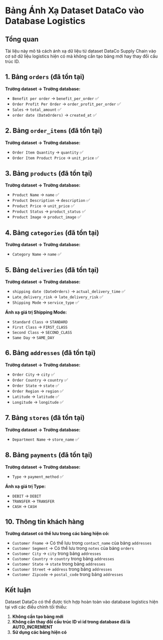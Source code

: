 # Bảng Ánh Xạ Dataset DataCo vào Database Logistics

## Tổng quan
Tài liệu này mô tả cách ánh xạ dữ liệu từ dataset DataCo Supply Chain vào cơ sở dữ liệu logistics hiện có mà không cần tạo bảng mới hay thay đổi cấu trúc ID.

## 1. Bảng `orders` (đã tồn tại)

**Trường dataset → Trường database:**
- `Benefit per order` → `benefit_per_order` ✅
- `Order Profit Per Order` → `order_profit_per_order` ✅ 
- `Sales` → `total_amount` ✅
- `order date (DateOrders)` → `created_at` ✅

## 2. Bảng `order_items` (đã tồn tại)

**Trường dataset → Trường database:**
- `Order Item Quantity` → `quantity` ✅
- `Order Item Product Price` → `unit_price` ✅


## 3. Bảng `products` (đã tồn tại)

**Trường dataset → Trường database:**
- `Product Name` → `name` ✅
- `Product Description` → `description` ✅
- `Product Price` → `unit_price` ✅
- `Product Status` → `product_status` ✅
- `Product Image` → `product_image` ✅

## 4. Bảng `categories` (đã tồn tại)

**Trường dataset → Trường database:**
- `Category Name` → `name` ✅

## 5. Bảng `deliveries` (đã tồn tại)

**Trường dataset → Trường database:**

- `shipping date (DateOrders)` → `actual_delivery_time` ✅
- `Late_delivery_risk` → `late_delivery_risk` ✅
- `Shipping Mode` → `service_type` ✅

**Ánh xạ giá trị Shipping Mode:**
- `Standard Class` → `STANDARD`
- `First Class` → `FIRST_CLASS`
- `Second Class` → `SECOND_CLASS`
- `Same Day` → `SAME_DAY`

## 6. Bảng `addresses` (đã tồn tại)

**Trường dataset → Trường database:**
- `Order City` → `city` ✅
- `Order Country` → `country` ✅
- `Order State` → `state` ✅
- `Order Region` → `region` ✅
- `Latitude` → `latitude` ✅
- `Longitude` → `longitude` ✅

## 7. Bảng `stores` (đã tồn tại)

**Trường dataset → Trường database:**
- `Department Name` → `store_name` ✅

## 8. Bảng `payments` (đã tồn tại)

**Trường dataset → Trường database:**
- `Type` → `payment_method` ✅

**Ánh xạ giá trị Type:**
- `DEBIT` → `DEBIT`
- `TRANSFER` → `TRANSFER`
- `CASH` → `CASH`

## 10. Thông tin khách hàng

**Trường dataset có thể lưu trong các bảng hiện có:**
- `Customer Fname` → Có thể lưu trong `contact_name` của bảng `addresses`
- `Customer Segment` → Có thể lưu trong `notes` của bảng `orders`
- `Customer City` → `city` trong bảng `addresses`
- `Customer Country` → `country` trong bảng `addresses`
- `Customer State` → `state` trong bảng `addresses`
- `Customer Street` → `address` trong bảng `addresses`
- `Customer Zipcode` → `postal_code` trong bảng `addresses`

## Kết luận

Dataset DataCo có thể được tích hợp hoàn toàn vào database logistics hiện tại với các điều chỉnh tối thiểu:

1. **Không cần tạo bảng mới**
2. **Không cần thay đổi cấu trúc ID vì id trong database đã là AUTO_INCREMENT**
3. **Sử dụng các bảng hiện có** 